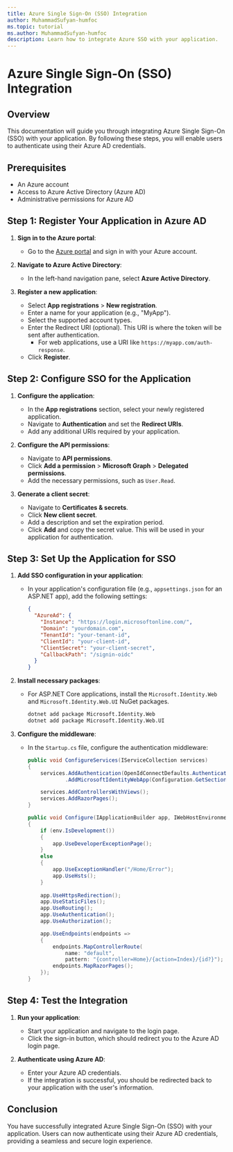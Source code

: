 ```yaml
---
title: Azure Single Sign-On (SSO) Integration
author: MuhammadSufyan-humfoc
ms.topic: tutorial
ms.author: MuhammadSufyan-humfoc
description: Learn how to integrate Azure SSO with your application.
---
```


# Azure Single Sign-On (SSO) Integration

## Overview

This documentation will guide you through integrating Azure Single Sign-On (SSO) with your application. By following these steps, you will enable users to authenticate using their Azure AD credentials.

## Prerequisites

- An Azure account
- Access to Azure Active Directory (Azure AD)
- Administrative permissions for Azure AD

## Step 1: Register Your Application in Azure AD

1. **Sign in to the Azure portal**:
   - Go to the [Azure portal](https://portal.azure.com) and sign in with your Azure account.

2. **Navigate to Azure Active Directory**:
   - In the left-hand navigation pane, select **Azure Active Directory**.

3. **Register a new application**:
   - Select **App registrations** > **New registration**.
   - Enter a name for your application (e.g., "MyApp").
   - Select the supported account types.
   - Enter the Redirect URI (optional). This URI is where the token will be sent after authentication.
     - For web applications, use a URI like `https://myapp.com/auth-response`.
   - Click **Register**.

## Step 2: Configure SSO for the Application

1. **Configure the application**:
   - In the **App registrations** section, select your newly registered application.
   - Navigate to **Authentication** and set the **Redirect URIs**.
   - Add any additional URIs required by your application.

2. **Configure the API permissions**:
   - Navigate to **API permissions**.
   - Click **Add a permission** > **Microsoft Graph** > **Delegated permissions**.
   - Add the necessary permissions, such as `User.Read`.

3. **Generate a client secret**:
   - Navigate to **Certificates & secrets**.
   - Click **New client secret**.
   - Add a description and set the expiration period.
   - Click **Add** and copy the secret value. This will be used in your application for authentication.

## Step 3: Set Up the Application for SSO

1. **Add SSO configuration in your application**:
   - In your application's configuration file (e.g., `appsettings.json` for an ASP.NET app), add the following settings:

     ```json
     {
       "AzureAd": {
         "Instance": "https://login.microsoftonline.com/",
         "Domain": "yourdomain.com",
         "TenantId": "your-tenant-id",
         "ClientId": "your-client-id",
         "ClientSecret": "your-client-secret",
         "CallbackPath": "/signin-oidc"
       }
     }
     ```

2. **Install necessary packages**:
   - For ASP.NET Core applications, install the `Microsoft.Identity.Web` and `Microsoft.Identity.Web.UI` NuGet packages.

     ```sh
     dotnet add package Microsoft.Identity.Web
     dotnet add package Microsoft.Identity.Web.UI
     ```

3. **Configure the middleware**:
   - In the `Startup.cs` file, configure the authentication middleware:

     ```csharp
     public void ConfigureServices(IServiceCollection services)
     {
         services.AddAuthentication(OpenIdConnectDefaults.AuthenticationScheme)
                 .AddMicrosoftIdentityWebApp(Configuration.GetSection("AzureAd"));

         services.AddControllersWithViews();
         services.AddRazorPages();
     }

     public void Configure(IApplicationBuilder app, IWebHostEnvironment env)
     {
         if (env.IsDevelopment())
         {
             app.UseDeveloperExceptionPage();
         }
         else
         {
             app.UseExceptionHandler("/Home/Error");
             app.UseHsts();
         }
         
         app.UseHttpsRedirection();
         app.UseStaticFiles();
         app.UseRouting();
         app.UseAuthentication();
         app.UseAuthorization();

         app.UseEndpoints(endpoints =>
         {
             endpoints.MapControllerRoute(
                 name: "default",
                 pattern: "{controller=Home}/{action=Index}/{id?}");
             endpoints.MapRazorPages();
         });
     }
     ```

## Step 4: Test the Integration

1. **Run your application**:
   - Start your application and navigate to the login page.
   - Click the sign-in button, which should redirect you to the Azure AD login page.

2. **Authenticate using Azure AD**:
   - Enter your Azure AD credentials.
   - If the integration is successful, you should be redirected back to your application with the user's information.

## Conclusion

You have successfully integrated Azure Single Sign-On (SSO) with your application. Users can now authenticate using their Azure AD credentials, providing a seamless and secure login experience.
